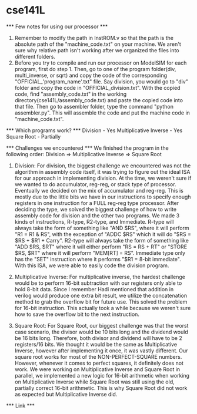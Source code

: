 # cse141L

*** Few notes for using our processor ***
1. Remember to modify the path in InstROM.v so that the path is the absolute path of the "machine_code.txt" on your machine. We aren't sure why relative path isn't working after we organized the files into different folders.
2. Before you try to compile and run our processor on ModelSIM for each program, first do step 1. Then, go to one of the program folder(div, multi_inverse, or sqrt) and copy the code of the corresponding "OFFICIAL_'program_name'.txt" file. Say division, you would go to "div" folder and copy the code in "OFFICIAL_division.txt". With the copied code, find "assembly_code.txt" in the working directory(cse141L/assembly_code.txt) and paste the copied code into that file. Then go to assembler folder, type the command "python assembler.py". This will assemble the code and put the machine code in "machine_code.txt".

*** Which programs work? ***
Division - Yes
Multiplicative Inverse - Yes
Square Root - Partially

*** Challenges we encountered ***
We finished the program in the following order: Division => Multiplicative Inverse => Square Root

1. Division:
    For division, the biggest challenge we encountered was not the algorithm in assembly code itself, it was trying to figure out the ideal ISA for our approach in implementing division. At the time, we weren't sure if we wanted to do accumulator, reg-reg, or stack type of processor. Eventually we decided on the mix of accumulator and reg-reg. This is mostly due to the little bits we have in our instructions to specify enough registers in one instruction for a FULL reg-reg type processor. After deciding the type, we solved the biggest challenge of how to write assembly code for division and the other two programs. We made 3 kinds of instructions, R-type, R2-type, and Immediate. R-type will always take the form of something like "AND $RS", where it will perform "R1 = R1 & RS", with the exception of "ADDC $RS" which it will do "$RS = $RS + $R1 + Carry". R2-type will always take the form of something like "ADD $RS, $RT" where it will either perform "RS = RS + RT" or "STORE $RS, $RT" where it will perform "MEM[RT] = RS". Immediate type only has the "SET" instruction where it performs "$R1 = 8-bit immediate". With this ISA, we were able to easily code the division program.

2. Multiplicative Inverse:
    For multiplicative inverse, the hardest challenge would be to perform 16-bit subtraction with our registers only able to hold 8-bit data. Since I remember Hadi mentioned that addition in verilog would produce one extra bit result, we utilize the concatenation method to grab the overflow bit for future use. This solved the problem for 16-bit instruction. This actually took a while because we weren't sure how to save the overflow bit to the next instruction.

3. Square Root:
    For Square Root, our biggest challenge was that the worst case scenario, the divisor would be 10 bits long and the dividend would be 16 bits long. Therefore, both divisor and dividend will have to be 2 registers/16 bits. We thought it would be the same as Multiplicative Inverse, however after implementing it once, it was vastly different. Our square root works for most of the NON-PERFECT-SQUARE numbers. However, whenever it comes to perfect squares, it definitely does not work. We were working on Multiplicative Inverse and Square Root in parallel, we implemented a new logic for 16-bit arithmetic when working on Multiplicative Inverse while Square Root was still using the old, partially correct 16-bit arithmetic. This is why Square Root did not work as expected but Multiplicative Inverse did.

*** Link ***
